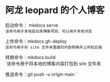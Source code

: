 # 阿龙 leopard 的个人博客
启动命令：  mkdocs serve  
`该命令用于本地启动本博客项目，可以用于本地浏览  `

上传命令：mkdocs gh-deploy  
`该命令用于将 site 文件夹里面的内容转换并上传到云端  `  

转换命令：mkdocs build  
`该命令用于将本地的博客内容打包到 site 文件夹  

推送命令：git push -u origin main
`